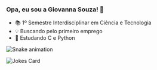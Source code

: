 ### Opa, eu sou a Giovanna Souza! 💖

- 📚 1º Semestre Interdisciplinar em Ciência e Tecnologia
- 💡 Buscando pelo primeiro emprego
- 🌱 Estudando C e Python

![Snake animation](https://github.com/Gihgs/gihgs/blob/output/github-contribution-grid-snake.svg)

<!-- HTML -->
<img src="https://readme-jokes.vercel.app/api" alt="Jokes Card" />



